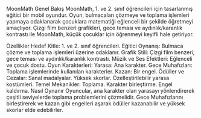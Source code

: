 MoonMath
Genel Bakış
MoonMath, 1. ve 2. sınıf öğrencileri için tasarlanmış eğitici bir mobil oyundur. Oyun, bulmacaları çözmeye ve toplama işlemleri yapmaya odaklanarak çocuklara matematiği eğlenceli bir şekilde öğretmeyi amaçlıyor. Çizgi film benzeri grafikleri, gece teması ve aydınlık/karanlık kontrastı ile MoonMath, küçük çocuklar için öğrenmeyi keyifli hale getiriyor.

Özellikler
Hedef Kitle: 1. ve 2. sınıf öğrencileri.
Eğitici Oynanış: Bulmaca çözme ve toplama işlemleri üzerine odaklanır.
Grafik Stili: Çizgi film benzeri, gece teması ve aydınlık/karanlık kontrastı.
Müzik ve Ses Efektleri: Eğlenceli ve çocuk dostu.
Oyun Karakterleri:
Yarasa: Ana karakter.
Gece Muhafızları: Toplama işlemlerinde kullanılan karakterler.
Kazan: Bir engel.
Ödüller ve Cezalar:
Sanal madalyalar.
Yüksek skorlar.
Özelleştirilebilir yarasa kostümleri.
Temel Mekanikler:
Toplama.
Karakter birleştirme.
Engel kaldırma.
Nasıl Oynanır
Oyuncular, ana karakter olan yarasayı yönlendirerek çeşitli seviyelerde toplama problemlerini çözmelidir. Gece Muhafızlarını birleştirerek ve kazan gibi engelleri aşarak ödüller kazanabilir ve yüksek skorlar elde edebilirler.

